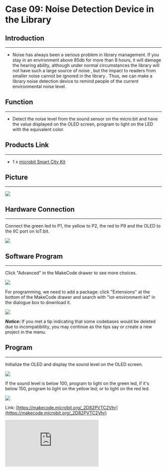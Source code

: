 ﻿# Case 09: Noise Detection Device in the Library


##  Introduction
---

- Noise has always been a serious problem in library management. If you stay in an environment above 85db for more than 8 hours, it will damage the hearing ability, although under normal circumstances the library will not have such a large source of noise , but the impact to readers from smaller noise cannot be ignored in the library . Thus, we can make a library noise detection device to remind people of the current environmental noise level.


##  Function
---

- Detect the noise level from the sound sensor on the micro:bit and have the value displayed on the OLED screen, program to light on the LED with the equivalent color.

## Products Link
---
- 1 x [microbit Smart City Kit](https://shop.elecfreaks.com/products/elecfreaks-micro-bit-smart-city-kit-without-micro-bit-board?_pos=1&_sid=ce30b50b6&_ss=r)

## Picture
---
![](https://wiki-media-ef.oss-cn-hongkong.aliyuncs.com/i18n/en/docusaurus-plugin-content-docs/current/microbit/wisdom-life/microbit-smart-city-kit/images/microbit-Smart-City-Kit-case-01-02.png)

## Hardware Connection
---

Connect the green led to P1, the yellow to P2, the red to P9 and the OLED to the IIC  port on IoT:bit.

![](https://wiki-media-ef.oss-cn-hongkong.aliyuncs.com/i18n/en/docusaurus-plugin-content-docs/current/microbit/wisdom-life/microbit-smart-city-kit/images/microbit-Smart-City-Kit-case-04-03.png)

## Software Program

---

Click "Advanced" in the MakeCode drawer to see more choices.

![](https://wiki-media-ef.oss-cn-hongkong.aliyuncs.com/i18n/en/docusaurus-plugin-content-docs/current/microbit/wisdom-life/microbit-smart-city-kit/images/microbit-Smart-City-Kit-case-01-04.png)

For programming, we need to add a package: click "Extensions" at the bottom of the MakeCode drawer and search with "iot-environment-kit" in the dialogue box to download it.

![](https://wiki-media-ef.oss-cn-hongkong.aliyuncs.com/i18n/en/docusaurus-plugin-content-docs/current/microbit/wisdom-life/microbit-smart-city-kit/images/microbit-Smart-City-Kit-case-01-05.png)



***Notice:*** If you met a tip indicating that some codebases would be deleted due to incompatibility, you may continue as the tips say or create a new project in the menu.

## Program

---

Initialize the OLED and display the sound level on the OLED screen.

![](https://wiki-media-ef.oss-cn-hongkong.aliyuncs.com/i18n/en/docusaurus-plugin-content-docs/current/microbit/wisdom-life/microbit-smart-city-kit/images/microbit-Smart-City-Kit-case-09-07.png)

If the sound level is below 100, program to light on the green led, if it's below 150, program to light on the yellow led; or to light on the red led.

![](https://wiki-media-ef.oss-cn-hongkong.aliyuncs.com/i18n/en/docusaurus-plugin-content-docs/current/microbit/wisdom-life/microbit-smart-city-kit/images/microbit-Smart-City-Kit-case-09-08.png)


Link: [https://makecode.microbit.org/_2D82PVTC2Vhr](https://makecode.microbit.org/_2D82PVTC2Vhr)

<div
    style={{
        position: 'relative',
        paddingBottom: '60%',
        overflow: 'hidden',
    }}
>
    <iframe
        src="https://makecode.microbit.org/_2D82PVTC2Vhr"
        frameborder="0"
        sandbox="allow-popups allow-forms allow-scripts allow-same-origin"
        style={{
            position: 'absolute',
            width: '100%',
            height: '100%',
        }}
    />
</div>


## Result
---
- Different LEDs are lightened in accordance with the equivalent sound level.
